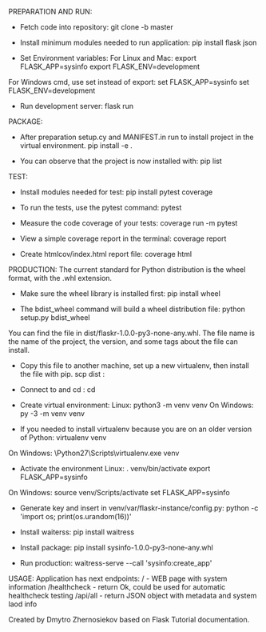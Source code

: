 PREPARATION AND RUN:
- Fetch code into repository:
git clone -b master 

- Install minimum modules needed to run application:
pip install flask json

- Set Environment variables:
For Linux and Mac:
export FLASK_APP=sysinfo
export FLASK_ENV=development

For Windows cmd, use set instead of export:
set FLASK_APP=sysinfo
set FLASK_ENV=development

- Run development server:
flask run

PACKAGE:
- After preparation setup.cy and MANIFEST.in run to install project in the virtual environment.
pip install -e .

- You can observe that the project is now installed with:
pip list

TEST:
- Install modules needed for test:
pip install pytest coverage

- To run the tests, use the pytest command:
pytest

- Measure the code coverage of your tests:
coverage run -m pytest

- View a simple coverage report in the terminal:
coverage report

- Create htmlcov/index.html report file:
coverage html

PRODUCTION:
The current standard for Python distribution is the wheel format, with the .whl extension. 
- Make sure the wheel library is installed first:
pip install wheel

- The bdist_wheel command will build a wheel distribution file:
python setup.py bdist_wheel

You can find the file in dist/flaskr-1.0.0-py3-none-any.whl. 
The file name is the name of the project, the version, and some tags about the file can install.

- Copy this file to another machine, set up a new virtualenv, then install the file with pip.
scp dist <host>:<path>

- Connect to <host> and cd <path>:
cd <path>

- Create virtual environment:
Linux:
python3 -m venv venv
On Windows:
py -3 -m venv venv

- If you needed to install virtualenv because you are on an older version of Python:
virtualenv venv

On Windows:
\Python27\Scripts\virtualenv.exe venv

- Activate the environment
Linux:
. venv/bin/activate
export FLASK_APP=sysinfo

On Windows:
source venv/Scripts/activate
set FLASK_APP=sysinfo

- Generate key and insert in venv/var/flaskr-instance/config.py:
python -c 'import os; print(os.urandom(16))'

- Install waiterss:
pip install waitress

- Install package:
pip install sysinfo-1.0.0-py3-none-any.whl

- Run production:
waitress-serve --call 'sysinfo:create_app'

USAGE:
Application has next endpoints:
/  - WEB page with system information
/healthcheck  - return Ok, could be used for automatic healthcheck testing
/api/all  - return JSON object with metadata and system laod info

Created by Dmytro Zhernosiekov based on Flask Tutorial documentation.
